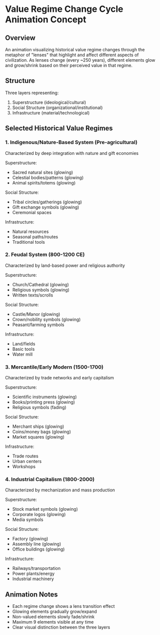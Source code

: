 # Value Regime Change Cycle Animation Concept

## Overview
An animation visualizing historical value regime changes through the metaphor of "lenses" that highlight and affect different aspects of civilization. As lenses change (every ~250 years), different elements glow and grow/shrink based on their perceived value in that regime.

## Structure
Three layers representing:
1. Superstructure (ideological/cultural)
2. Social Structure (organizational/institutional)
3. Infrastructure (material/technological)

## Selected Historical Value Regimes

### 1. Indigenous/Nature-Based System (Pre-agricultural)
Characterized by deep integration with nature and gift economies

Superstructure:
- Sacred natural sites (glowing)
- Celestial bodies/patterns (glowing)
- Animal spirits/totems (glowing)

Social Structure:
- Tribal circles/gatherings (glowing)
- Gift exchange symbols (glowing)
- Ceremonial spaces

Infrastructure:
- Natural resources
- Seasonal paths/routes
- Traditional tools

### 2. Feudal System (800-1200 CE)
Characterized by land-based power and religious authority

Superstructure:
- Church/Cathedral (glowing)
- Religious symbols (glowing)
- Written texts/scrolls

Social Structure:
- Castle/Manor (glowing)
- Crown/nobility symbols (glowing)
- Peasant/farming symbols

Infrastructure:
- Land/fields
- Basic tools
- Water mill

### 3. Mercantile/Early Modern (1500-1700)
Characterized by trade networks and early capitalism

Superstructure:
- Scientific instruments (glowing)
- Books/printing press (glowing)
- Religious symbols (fading)

Social Structure:
- Merchant ships (glowing)
- Coins/money bags (glowing)
- Market squares (glowing)

Infrastructure:
- Trade routes
- Urban centers
- Workshops

### 4. Industrial Capitalism (1800-2000)
Characterized by mechanization and mass production

Superstructure:
- Stock market symbols (glowing)
- Corporate logos (glowing)
- Media symbols

Social Structure:
- Factory (glowing)
- Assembly line (glowing)
- Office buildings (glowing)

Infrastructure:
- Railways/transportation
- Power plants/energy
- Industrial machinery

## Animation Notes
- Each regime change shows a lens transition effect
- Glowing elements gradually grow/expand
- Non-valued elements slowly fade/shrink
- Maximum 9 elements visible at any time
- Clear visual distinction between the three layers
